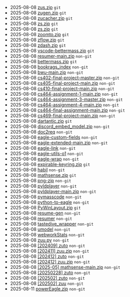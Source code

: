 - 2025-08-08 [zus.zip](./dump/fc402d93-48c1-49f7-92e5-2765a005e02e/) `git`
- 2025-08-08 [zugen.zip](./dump/a8fd2075-1168-40ca-918b-4e94b691f659/) `git`
- 2025-08-08 [zucacher.zip](./dump/52d0df00-dfe5-431f-b9f3-6197d19992f2/) `git`
- 2025-08-08 [zs.zip](./dump/75920cfb-f927-4470-81b4-d60a94af89d6/) `git`
- 2025-08-08 [zs.zip](./dump/b629a549-4145-4f7e-975f-437c68b164ac/) `git`
- 2025-08-08 [zoomto.zip](./dump/ecb937d5-fc1e-4108-b585-b518c8e1b1e0/) `git`
- 2025-08-08 [zflow.zip](./dump/04e32d13-7d1b-4885-8730-866b1a116903/) `git`
- 2025-08-08 [zdash.zip](./dump/fbd59188-56c8-4279-8166-9b237b9337de/) `git`
- 2025-08-08 [vscode-bettermass.zip](./dump/47dab801-9061-497d-a30f-102f8fd06bb2/) `git`
- 2025-08-08 [resumer-main.zip](./dump/b95237ed-6c4c-4451-b655-b6e2127912d4/) `non-git`
- 2025-08-08 [bettermass.zip](./dump/f6d5c3ba-18b6-45aa-9498-42a5a69fcba9/) `git`
- 2025-08-08 [bookrags_index](./dump/d75c7f36-3de7-4d0f-8f7c-ef7cfa3f1a9a/) `non-git`
- 2025-08-08 [bwu-main.zip](./dump/042d927d-4161-46b8-99e7-b353d8378ba7/) `non-git`
- 2025-08-08 [cs402-final-project-master.zip](./dump/7a2f1605-6a78-4d71-9d33-065773923b23/) `non-git`
- 2025-08-08 [cs405-final-project-main.zip](./dump/0435f98e-895e-463e-81ac-6df22dfa4694/) `non-git`
- 2025-08-08 [cs410-final-project-main.zip](./dump/6d612efe-1bb2-4d05-90ce-e90f02ddc01a/) `non-git`
- 2025-08-08 [cs464-assignment-1-main.zip](./dump/cfad5568-21e7-41ad-8cfe-79e9537107b6/) `non-git`
- 2025-08-08 [cs464-assignment-3-master.zip](./dump/1776d995-64bd-49a9-8522-d33d2a80db68/) `non-git`
- 2025-08-08 [cs464-assignment-4-main.zip](./dump/c07f520e-1112-4c80-9e05-8b491d6e0ec3/) `non-git`
- 2025-08-08 [cs464-final-assignment-main.zip](./dump/93775206-96e9-4e13-9c99-8ce193626484/) `non-git`
- 2025-08-08 [cs469-final-project-main.zip](./dump/ac6c0b99-503d-4f6f-9385-1ca642665720/) `non-git`
- 2025-08-08 [dartantic.zip](./dump/b083ab96-4cb1-47c4-b9e2-8cf951a52bd6/) `git`
- 2025-08-08 [discord_embed_model.zip](./dump/030d96d8-800e-4822-8df6-db4ab517514e/) `non-git`
- 2025-08-08 [doc2req](./dump/93ba58fb-9642-444e-a8a4-f6a5fa367ee5/) `non-git`
- 2025-08-08 [eagle-custom-fields](./dump/34ec70d3-407f-44fe-a201-ecf7e25086d3/) `non-git`
- 2025-08-08 [eagle-extended-main.zip](./dump/db658947-c585-4f2e-9b6e-326a2cf851eb/) `non-git`
- 2025-08-08 [eagle-link](./dump/cdc5dc22-d7e5-4eb5-a29c-8c449147fe69/) `non-git`
- 2025-08-08 [eagle-utils-o1](./dump/8231c7f6-422f-4ba8-892c-fa1b5bc64a8d/) `non-git`
- 2025-08-08 [eagle-wrap](./dump/44f5932c-739c-45d9-b9ef-e6adef78bcd8/) `non-git`
- 2025-08-08 [expirable-keyring.zip](./dump/3078d66a-6206-42dd-bf3c-a11665c48abc/) `git`
- 2025-08-08 [habil](./dump/6c381142-9eaa-4c14-98d7-14b0e15cb986/) `non-git`
- 2025-08-08 [mathsense.zip](./dump/d44b5a71-01f8-4f34-b9c1-2acd0994435f/) `git`
- 2025-08-08 [png-zip](./dump/7abacc6f-5ced-40c5-b718-021f869ee43d/) `non-git`
- 2025-08-08 [pyldplayer](./dump/bf263e3a-3926-4d3c-8e0d-832c4ec3d03c/) `non-git`
- 2025-08-08 [pyldplayer-main.zip](./dump/668e6f82-60b3-4390-89f6-0457150e2011/) `non-git`
- 2025-08-08 [pymasscode](./dump/31f7e5ed-a18a-4b2a-85df-ceebc8851748/) `non-git`
- 2025-08-08 [python-to-eagle](./dump/bf7541b1-b4a8-4284-a624-8a7ce0ced07a/) `non-git`
- 2025-08-08 [PyWinLayout.zip](./dump/2348f20c-a102-4b55-82d9-d270ed9eb272/) `git`
- 2025-08-08 [resume-gen](./dump/3c7301ed-5858-495c-86e0-0b3d16ee5242/) `non-git`
- 2025-08-08 [resumer](./dump/cb38032c-9595-4e17-90b6-dbe0c2752ed1/) `non-git`
- 2025-08-08 [tastedive_wrapper](./dump/d733304e-04de-4037-bd53-b3193b4af163/) `non-git`
- 2025-08-08 [umodel](./dump/7db60b53-0446-4127-baf0-d56b0ff93bdc/) `non-git`
- 2025-08-08 [webworkStats](./dump/6756a8e8-9363-41e4-82a2-bdb016392bcc/) `non-git`
- 2025-08-08 [zuu.py](./dump/78ac6277-4351-47f6-b646-dc8049804f79/) `non-git`
- 2025-08-08 [[202409] zuto](./dump/f4fc122b-742b-4706-a9a6-2999f6ec98e8/) `non-git`
- 2025-08-08 [[202411] zuu.zip](./dump/81bad535-8046-4684-ac23-397fca97fba7/) `non-git`
- 2025-08-08 [[202412] zuto](./dump/dbebc582-7bb4-4684-9664-f81c980333ec/) `non-git`
- 2025-08-08 [[202412] zuu.zip](./dump/2e28cf95-78c3-428c-9092-d9b54eb13b96/) `non-git`
- 2025-08-08 [[2025-05] mathsense-main.zip](./dump/89640bfe-1f0a-4f14-af36-4575364ee846/) `non-git`
- 2025-08-08 [[20250228] zuto](./dump/19ba89d5-fcc3-4792-bd0c-1e4ce9201a98/) `non-git`
- 2025-08-08 [[202502] zuto](./dump/d5a8cd90-f74e-4009-8dd7-11d529852d06/) `non-git`
- 2025-08-08 [[202502] zuu](./dump/17d447e6-a8e2-4cec-a6ad-f2e0736936ba/) `non-git`
- 2025-08-11 [powerEagle.zip](./dump/3b00d860-6b0c-4f60-a7be-37ee3ab58eb2/) `non-git`